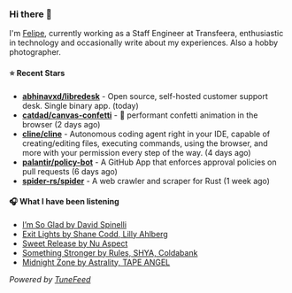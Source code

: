 ### Hi there 👋

I'm [Felipe](https://felipevm.com), currently working as a Staff Engineer at Transfeera, enthusiastic in technology and occasionally write about my experiences. Also a hobby photographer.

#### ⭐ Recent Stars
- **[abhinavxd/libredesk](https://github.com/abhinavxd/libredesk)** - Open source, self-hosted customer support desk. Single binary app. (today)
- **[catdad/canvas-confetti](https://github.com/catdad/canvas-confetti)** - 🎉 performant confetti animation in the browser (2 days ago)
- **[cline/cline](https://github.com/cline/cline)** - Autonomous coding agent right in your IDE, capable of creating/editing files, executing commands, using the browser, and more with your permission every step of the way. (4 days ago)
- **[palantir/policy-bot](https://github.com/palantir/policy-bot)** - A GitHub App that enforces approval policies on pull requests (6 days ago)
- **[spider-rs/spider](https://github.com/spider-rs/spider)** - A web crawler and scraper for Rust (1 week ago)

#### 🎧 What I have been listening
- [I’m So Glad by David Spinelli](https://open.spotify.com/track/6m8vpmrQIgqCmFAK1JOlrb)
- [Exit Lights by Shane Codd, Lilly Ahlberg](https://open.spotify.com/track/6nJQmHVXFRhMLUccveZNdi)
- [Sweet Release by Nu Aspect](https://open.spotify.com/track/0C6Sbwuo42ebcvGWeWCSEq)
- [Something Stronger by Rules, SHYA, Coldabank](https://open.spotify.com/track/1VhD0FPDYqFhqRJVguVAJe)
- [Midnight Zone by Astrality, TAPE ANGEL](https://open.spotify.com/track/6iDQi093BFCGouVa3uXpOu)

_Powered by [TuneFeed](https://tunefeed.app?ref=github.com)_
